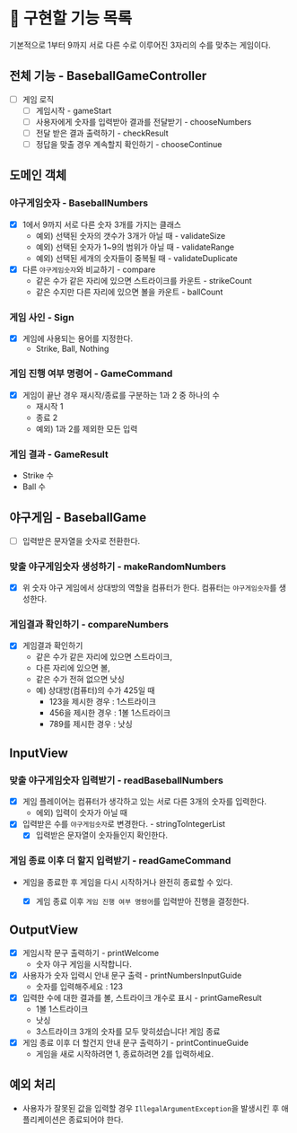 
# 🚀 구현할 기능 목록
기본적으로 1부터 9까지 서로 다른 수로 이루어진 3자리의 수를 맞추는 게임이다.


## 전체 기능 - BaseballGameController
- [ ] 게임 로직
  - [ ] 게임시작 - gameStart
  - [ ] 사용자에게 숫자를 입력받아 결과를 전달받기 - chooseNumbers
  - [ ] 전달 받은 결과 출력하기 - checkResult
  - [ ] 정답을 맞출 경우 계속할지 확인하기 - chooseContinue

## 도메인 객체
### 야구게임숫자 - BaseballNumbers
- [x] 1에서 9까지 서로 다른 숫자 3개를 가지는 클래스
  - 예외) 선택된 숫자의 갯수가 3개가 아닐 때 - validateSize
  - 예외) 선택된 숫자가 1~9의 범위가 아닐 때 - validateRange
  - 예외) 선택된 세개의 숫자들이 중복될 때 - validateDuplicate
- [x] 다른 `야구게임숫자`와 비교하기 - compare
  - 같은 수가 같은 자리에 있으면 스트라이크를 카운트 - strikeCount
  - 같은 수지만 다른 자리에 있으면 볼을 카운트 - ballCount

### 게임 사인 - Sign
- [x] 게임에 사용되는 용어를 지정한다.
  - Strike, Ball, Nothing

### 게임 진행 여부 명령어 - GameCommand
- [x] 게임이 끝난 경우 재시작/종료를 구분하는 1과 2 중 하나의 수
  - 재시작 1
  - 종료 2
  - 예외) 1과 2를 제외한 모든 입력

### 게임 결과 - GameResult
- Strike 수
- Ball 수


## 야구게임 - BaseballGame
- [ ] 입력받은 문자열을 숫자로 전환한다.

### 맞출 야구게임숫자 생성하기 - makeRandomNumbers
- [x] 위 숫자 야구 게임에서 상대방의 역할을 컴퓨터가 한다. 컴퓨터는 `야구게임숫자`를 생성한다.

### 게임결과 확인하기 - compareNumbers
- [x] 게임결과 확인하기
  - 같은 수가 같은 자리에 있으면 스트라이크, 
  - 다른 자리에 있으면 볼, 
  - 같은 수가 전혀 없으면 낫싱
  - 예) 상대방(컴퓨터)의 수가 425일 때
      - 123을 제시한 경우 : 1스트라이크
      - 456을 제시한 경우 : 1볼 1스트라이크
      - 789를 제시한 경우 : 낫싱


## InputView
### 맞출 야구게임숫자 입력받기 - readBaseballNumbers
- [x] 게임 플레이어는 컴퓨터가 생각하고 있는 서로 다른 3개의 숫자를 입력한다.
    - 에외) 입력이 숫자가 아닐 때
- [x] 입력받은 수를 `야구게임숫자`로 변경한다. - stringToIntegerList
  - [x] 입력받은 문자열이 숫자들인지 확인한다.

### 게임 종료 이후 더 할지 입력받기 - readGameCommand
- 게임을 종료한 후 게임을 다시 시작하거나 완전히 종료할 수 있다.
  - [x] 게임 종료 이후 `게임 진행 여부 명령어`를 입력받아 진행을 결정한다.


## OutputView
- [x] 게임시작 문구 출력하기 - printWelcome
  - 숫자 야구 게임을 시작합니다.
- [x] 사용자가 숫자 입력시 안내 문구 출력 - printNumbersInputGuide
  - 숫자를 입력해주세요 : 123
- [x] 입력한 수에 대한 결과를 볼, 스트라이크 개수로 표시 - printGameResult
  - 1볼 1스트라이크
  - 낫싱
  - 3스트라이크
    3개의 숫자를 모두 맞히셨습니다! 게임 종료
- [x] 게임 종료 이후 더 할건지 안내 문구 출력하기 - printContinueGuide
  - 게임을 새로 시작하려면 1, 종료하려면 2를 입력하세요.

## 예외 처리
- 사용자가 잘못된 값을 입력할 경우 `IllegalArgumentException`을 발생시킨 후 애플리케이션은 종료되어야 한다.
